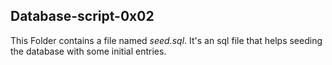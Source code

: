 ## Database-script-0x02

This Folder contains a file named _seed.sql_. It's an sql file that helps seeding the database with some initial entries.
